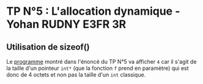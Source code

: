 # TP N°5 : L'allocation dynamique - Yohan RUDNY E3FR 3R

## Utilisation de sizeof()

Le [programme](https://perso.esiee.fr/~massond/dajam/units/3R-IN1B/TP/tp5/#sizeof) montré dans l'énoncé du TP N°5 va afficher `4` car il s'agit de la taille d'un pointeur `int*` (que la fonction `f` prend en paramètre) qui est donc de 4 octets et non pas la taille d'un `int` classique.
